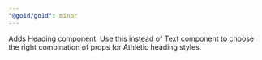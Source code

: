 ```yaml
---
"@go1d/go1d": minor
---
```


Adds Heading component. Use this instead of Text component to choose the right combination of props for Athletic heading styles.
